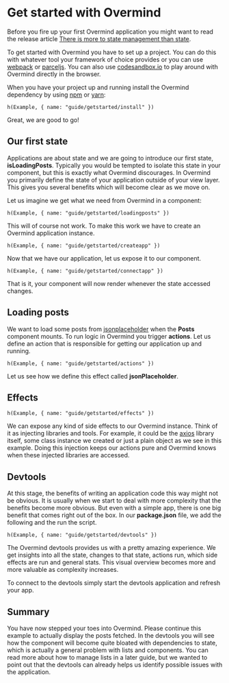# Get started with Overmind

Before you fire up your first Overmind application you might want to read the release article [There is more to state management than state](https://medium.com/@christianalfoni/there-is-more-to-state-management-than-state-60ad75e24ea6).

To get started with Overmind you have to set up a project. You can do this with whatever tool your framework of choice provides or you can use [webpack](https://webpack.js.org/) or [parceljs](https://parceljs.org/). You can also use [codesandbox.io](https://codesandbox.io/) to play around with Overmind directly in the browser.

When you have your project up and running install the Overmind dependency by using [npm](https://www.npmjs.com/) or [yarn](https://yarnpkg.com/en/):

```marksy
h(Example, { name: "guide/getstarted/install" })
```

Great, we are good to go!

## Our first state

Applications are about state and we are going to introduce our first state, **isLoadingPosts**. Typically you would be tempted to isolate this state in your component, but this is exactly what Overmind discourages. In Overmind you primarily define the state of your application outside of your view layer. This gives you several benefits which will become clear as we move on.

Let us imagine we get what we need from Overmind in a component:

```marksy
h(Example, { name: "guide/getstarted/loadingposts" })
```

This will of course not work. To make this work we have to create an Overmind application instance.

```marksy
h(Example, { name: "guide/getstarted/createapp" })
```

Now that we have our application, let us expose it to our component.

```marksy
h(Example, { name: "guide/getstarted/connectapp" })
```

That is it, your component will now render whenever the state accessed changes. 

## Loading posts

We want to load some posts from [jsonplaceholder](https://jsonplaceholder.typicode.com/) when the **Posts** component mounts. To run logic in Overmind you trigger **actions**. Let us define an action that is responsible for getting our application up and running.

```marksy
h(Example, { name: "guide/getstarted/actions" })
```

Let us see how we define this effect called **jsonPlaceholder**.

## Effects

```marksy
h(Example, { name: "guide/getstarted/effects" })
```

We can expose any kind of side effects to our Overmind instance. Think of it as injecting libraries and tools. For example, it could be the [axios](https://www.npmjs.com/package/axios) library itself, some class instance we created or just a plain object as we see in this example. Doing this injection keeps our actions pure and Overmind knows when these injected libraries are accessed.

## Devtools

At this stage, the benefits of writing an application code this way might not be obvious. It is usually when we start to deal with more complexity that the benefits become more obvious. But even with a simple app, there is one big benefit that comes right out of the box. In our **package.json** file, we add the following and the run the script.

```marksy
h(Example, { name: "guide/getstarted/devtools" })
```

The Overmind devtools provides us with a pretty amazing experience. We get insights into all the state, changes to that state, actions run, which side effects are run and general stats. This visual overview becomes more and more valuable as complexity increases. 

To connect to the devtools simply start the devtools application and refresh your app.

## Summary

You have now stepped your toes into Overmind. Please continue this example to actually display the posts fetched. In the devtools you will see how the component will become quite bloated with dependencies to state, which is actually a general problem with lists and components. You can read more about how to manage lists in a later guide, but we wanted to point out that the devtools can already helps us identify possible issues with the application.
